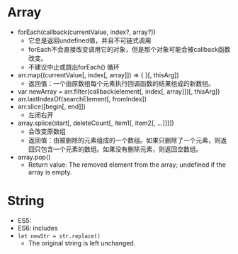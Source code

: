 # Array
+ forEach(callback(currentValue, index?, array?))
  + 它总是返回undefined值，并且不可链式调用
  + forEach不会直接改变调用它的对象，但是那个对象可能会被callback函数改变。
  + 不建议中止或跳出forEach() 循环
+ arr.map((currentValue[, index[, array]]) => { }[, thisArg])
  + 返回值：一个由原数组每个元素执行回调函数的结果组成的新数组。
+ var newArray = arr.filter(callback(element[, index[, array]])[, thisArg])
+ arr.lastIndexOf(searchElement[, fromIndex])
+ arr.slice([begin[, end]])
  + 左闭右开
+ array.splice(start[, deleteCount[, item1[, item2[, ...]]]])
  + 会改变原数组
  + 返回值：由被删除的元素组成的一个数组。如果只删除了一个元素，则返回只包含一个元素的数组。如果没有删除元素，则返回空数组。
+ array.pop()
  + Return value: The removed element from the array; undefined if the array is empty.

# String
+ ES5: 
+ ES6: includes
+ `let newStr = str.replace()`
  + The original string is left unchanged.
